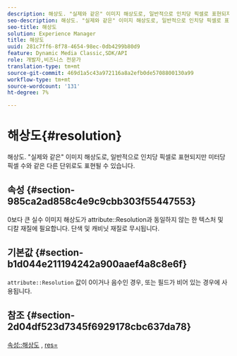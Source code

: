 ```yaml
---
description: 해상도. "실제와 같은" 이미지 해상도로, 일반적으로 인치당 픽셀로 표현되지만 미터당 픽셀 수와 같은 다른 단위로도 표현될 수 있습니다.
seo-description: 해상도. "실제와 같은" 이미지 해상도로, 일반적으로 인치당 픽셀로 표현되지만 미터당 픽셀 수와 같은 다른 단위로도 표현될 수 있습니다.
seo-title: 해상도
solution: Experience Manager
title: 해상도
uuid: 281c7ff6-8f78-4654-98ec-0db4299b80d9
feature: Dynamic Media Classic,SDK/API
role: 개발자,비즈니스 전문가
translation-type: tm+mt
source-git-commit: 469d1a5c43a972116a8a2efb0de5708800130a99
workflow-type: tm+mt
source-wordcount: '131'
ht-degree: 7%

---
```



# 해상도{#resolution}

해상도. &quot;실제와 같은&quot; 이미지 해상도로, 일반적으로 인치당 픽셀로 표현되지만 미터당 픽셀 수와 같은 다른 단위로도 표현될 수 있습니다.

## 속성 {#section-985ca2ad858c4e9c9cbb303f55447553}

0보다 큰 실수 이미지 해상도가 attribute::Resolution과 동일하지 않는 한 텍스처 및 디칼 재질에 필요합니다. 단색 및 캐비닛 재질로 무시됩니다.

## 기본값 {#section-b1d044e211194242a900aaef4a8c8e6f}

`attribute::Resolution` 값이 0이거나 음수인 경우, 또는 필드가 비어 있는 경우에 사용됩니다.

## 참조 {#section-2d04df523d7345f6929178cbc637da78}

[속성::해상도](../../../../../ir-api/material-cat/image-rendering-api-ref/c-ir-material-catalog/c-ir-material-data-reference/r-ir-resolution-dataref.md#reference-09fe14e6bfbf4db6b7f4369fffecc806) ,  [res=](../../../../../ir-api/http-protocol/image-rendering-api-ref/c-ir-http-protocol-ref/c-ir-http-protocol-command-reference/r-ir-res.md#reference-0ad9de8887144c83a6db97b4994f7c04)
